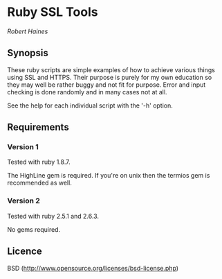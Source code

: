 # Ruby SSL Tools

*Robert Haines*

## Synopsis

These ruby scripts are simple examples of how to achieve various things using
SSL and HTTPS. Their purpose is purely for my own education so they may well be
rather buggy and not fit for purpose. Error and input checking is done randomly
and in many cases not at all.

See the help for each individual script with the '-h' option.

## Requirements

### Version 1

Tested with ruby 1.8.7.

The HighLine gem is required. If you're on unix then the termios gem is
recommended as well.

### Version 2

Tested with ruby 2.5.1 and 2.6.3.

No gems required.

## Licence

BSD (http://www.opensource.org/licenses/bsd-license.php)
